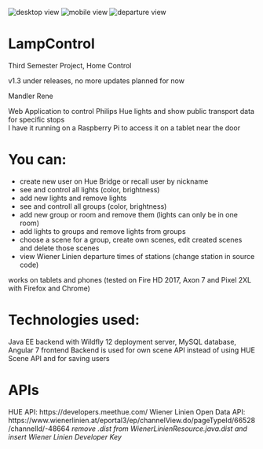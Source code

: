 ![desktop view](https://i.imgur.com/N6jFk0m.png)
![mobile view](https://i.imgur.com/NCH1whZ.png)
![departure view](https://i.imgur.com/uzU7rGS.png)

# LampControl
Third Semester Project, Home Control

v1.3 under releases, no more updates planned for now

Mandler Rene

Web Application to control Philips Hue lights and show public transport data for specific stops<br>
I have it running on a Raspberry Pi to access it on a tablet near the door

<h1>You can:</h1>

- create new user on Hue Bridge or recall user by nickname
- see and control all lights (color, brightness)
- add new lights and remove lights
- see and controll all groups (color, brightness)
- add new group or room and remove them (lights can only be in one room)
- add lights to groups and remove lights from groups
- choose a scene for a group, create own scenes, edit created scenes and delete those scenes
- view Wiener Linien departure times of stations (change station in source code)

works on tablets and phones (tested on Fire HD 2017, Axon 7 and Pixel 2XL with Firefox and Chrome)

<h1>Technologies used:</h1>
Java EE backend with Wildfly 12 deployment server, MySQL database, Angular 7 frontend
Backend is used for own scene API instead of using HUE Scene API and for saving users

<h1>APIs</h1>
HUE API: https://developers.meethue.com/
Wiener Linien Open Data API: https://www.wienerlinien.at/eportal3/ep/channelView.do/pageTypeId/66528/channelId/-48664
<em>remove .dist from WienerLinienResource.java.dist and insert Wiener Linien Developer Key</em>
